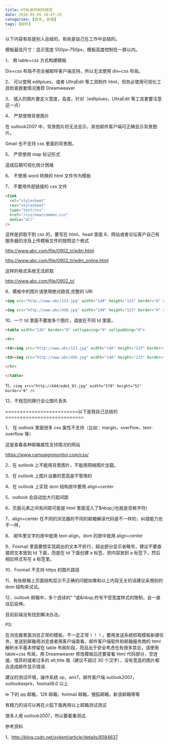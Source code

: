 ```yaml
---
title: HTML邮件制作规范
date: 2016-05-05 10:47:29
categories: [技术, 前端]
tags: [邮件]
---
```


以下内容有些是别人总结的，有些是自己在工作中总结的。

<!-- more -->

模板最佳尺寸：显示宽度 550px-750px，模板高度控制在一屏以内。

1、 用 table+css 方式构建模板

Div+css 布局不完全被邮件客户端支持，所以无法使用 div+css 布局。

2、 可以使用 editplues，或者 UltraEdit 等工具制作 html，但务必使用可视化工具检查嵌套情况推荐 Dreamweaver

3、 插入的图片要定义宽度，高度，针对（editplues，UltraEdit 等工具更要注意这一点）

4、 严禁使用背景图片

在 outlook2007 中，背景图片将无法显示，其他邮件客户端可正确显示背景图片。

Gmail 也不支持 css 里面的背景图，

5、 严禁使用 map 标记形式

造成后期可视化统计困难

6、 不使用 word 转换的 html 文件作为模板

7、 不要用外部链接的 css 文件

```html
<link
  rel="stylesheet"
  rev="stylesheet"
  type="text/css"
  href="/css/new/common.css"
  media="all"
/>
```

这样是抓取不到 css 的，要写在 html，head 里面
8、网站或者论坛客户自己有服务器的涉及上传模板文件的按照这个格式

http://www.abc.com/file/0902_tr/edm.html

http://www.abc.com/file/0902_tr/edm_online.html

这样的格式系统无法抓取

http://www.abc.com/file/0902_tr/

9、模板中的图片请使用绝对路径,完整的 URl

```html
<img src="http://www.abc/123.jpg" width="140" height="123" border="0" ></img>

<img src="http://www.abc/456.jpg" width="140" height="123" border="0" ></img>
```

10、一个 td 里面不要放多个图片，请放在不同 td 里面，

```html
<table width="136" border="0" cellspacing="0" cellpadding="0">

<tr>

<td><img src="http://www.abc/123.jpg" width="140" height="123" border="0" ></img></td>

<td><img src="http://www.abc/456.jpg" width="140" height="123" border="0" ></img></td>

</tr>

</table>
```

11、`<img src="http://444/edm1_03.jpg" width="570" height="52" border="0" />`

12、不规范的换行会让图片丢失

=========================以下是我自己总结的===========================

1、 在 outlook 里面很多 css 属性不支持（比如：margin，overflow，text-overflow 等）

这是查看各种邮箱属性支持情况的网站

https://www.campaignmonitor.com/css/

2、在 outlook 上不能用背景图片，不能用网络图片加载。

3、在 outlook 上图片设置的宽高是不管用的

4、在 outlook 上实现 dom 结构居中要用 align=center

5、outlook 会自动加大行距间距

6、页面元素之间有间距可能是 html 里面混入了\$nbsp;(也就是空格字符)

7、align=center 在不同的浏览器的不同的邮箱解读代码是不一样的，纠错能力也不一样，

8、 邮件里文字的居中就用 text-align，dom 的居中就用 align=center

9、Foxmail 里面要想实现超出的文本不折行，超出部分显示省略号，建议不要直接把文本放到 td 下面，而是在 td 下面创建 a 标签，把内容放到 a 标签下，然后相应样式写在 a 标签里。

10、Foxmail 不支持 https 的图片路径

11、有些邮箱上页面结构显示不正确的问题如果和以上内容无关的话建议采用别的 dom 结构来试试。

12、outlook 邮箱中，多个连续的” ”或\&nbsp;符号不受宽度样式的限制，会一直往后延伸。

目前前端没有找到解决办法。

PS:

在浏览器里面浏览正常的模板，不一定正常！！！，要用发送系统抓取模板新建任务，发送到邮箱用浏览或者用客户端查看，邮件客户端软件和邮箱服务商的 html 解析水平基本停留在 table 布局阶段，而且出于安全考虑也有很多禁忌，请使用 table+css 布局，用 Dreamweaver 修改模板后还要查看 html 代码部分，空连接，怪异的或者过多的 alt,title 值（建议不超过 30 个汉字），没有宽高的图片都会造成邮件显示错误.

建议的测试环境，操作系统 xp，win7，邮件客户端 outlook2007，outlookexpre，foxmail6.0 以上

Ie 下的 qq 邮箱，126 邮箱，hotmail 邮箱，搜狐邮箱，新浪邮箱等等

有精力的话可以再在火狐下面再用以上邮箱测试测试

很多人用 outlook2007，所以要着重测试.

参考资料

1、http://blog.csdn.net/sykent/article/details/8584637
